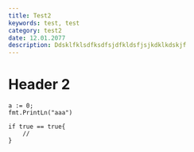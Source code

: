 ```yaml
---
title: Test2
keywords: test, test
category: test2
date: 12.01.2077
description: Ddsklfklsdfksdfsjdfkldsfjsjkdklkdskjf
---
```


# Header 2

```
a := 0;
fmt.PrintLn("aaa")

if true == true{
    //
}
```
